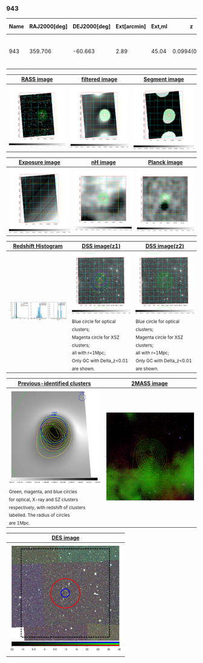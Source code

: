 <div STYLE="page-break-after: always;"></div>

### 943

|Name|RAJ2000[deg]|DEJ2000[deg] |Ext[arcmin]| Ext,ml | z | z_src| C|GC(XSZ,Delta_z<0.01)| GC(OPT,Delta_z<0.01)|GC| R_sig[arcmin] | R500[arcmin] | R500[Mpc]| CRsig[c/s] | CR500[c/s] |L500[1E44 erg/s]|F500[1E-12 erg/s/cm^2]| M500[1E14 Msun]|Tx[keV]|Cnt_sig|Beta|Rc[arcmin]|Comment|Alias|
|---|---|---|---|---|---|------|---|--------|---------|----------|---|---|---|---|---|---|---|---|---|---|---|---|---|---|
|943| 359.706| -60.663| 2.89| 45.04| 0.0994(0.005)| z1, z_xsz| B| MCXC, PSZ2, Tar| A, N, W| A, MCXC, N, PSZ2, Tar, W| 49.015| 8.557| 0.942| 0.304(0.131)| 0.267(0.116)| 1.341(0.312)| 5.360(1.247)| 2.61(0.30)| 4.00(0.29)| 72.6| 0.962(-0.054+0.028)| 4.981(-0.430+0.410)| -| k362|

|[RASS image](../image/943/943_img.pdf)|[filtered image](../image/943/943_fil.pdf)|[Segment image](../image/943/943_seg.pdf)|
|-------------------|--------------------|-------------------|
| <img src="../image/943/943_img.png" width="300">  | <img src="../image/943/943_fil.png" width="300">   | <img src="../image/943/943_seg.png" width="300">  |

|[Exposure image](../image/943/943_mex.pdf)| [nH image](../image/943/943_nh.pdf)| [Planck image](../image/943/943_p.pdf)|
|-------------------|--------------------|-------------------|
|<img src="../image/943/943_mex.png" width="300">   | <img src="../image/943/943_nh.png" width="300">    | <img src="../image/943/943_p.png" width="300"> |

|[Redshift Histogram](../image/943/943_zg.pdf) | [DSS image(z1)](../image/943/943_dss_z1.pdf)      |  [DSS image(z2)](../image/943/943_dss_z2.pdf)    |
|-------------------|--------------------|-------------------|
|<img src="../image/943/943_zg.png" width="300"> |<img src="../image/943/943_dss_z1.png" width="300"> <sub><br>Blue circle for optical clusters; <br>Magenta circle for XSZ clusters; <br>all with r=1Mpc; <br>Only GC with Delta_z<0.01 are shown. </sub>| <img src="../image/943/943_dss_z2.png" width="300"><sub><br>Blue circle for optical clusters; <br>Magenta circle for XSZ clusters; <br>all with r=1Mpc; <br>Only GC with Delta_z<0.01 are shown. </sub> |

|[Previous-identified clusters](../image/943/943_gc.pdf) | [2MASS image](../image/943/943_2mass.pdf)      |
|-------------------|-------------------|
|<img src=../image/943/943_gc.png width="300"> <br><sub>Green, magenta, and blue circles <br>for optical, X-ray and SZ clusters <br>respectively, with redshift of clusters <br>labelled. The radius of circles <br>are 1Mpc.</sub>|<img src="../image/943/943_2mass.png" width="300">  |

|[DES image](../image/943/943_des.pdf)   |
|-------------------|
| <img src="../image/943/943_des.png" width="300">  |
